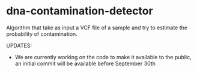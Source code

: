 # dna-contamination-detector
Algorithm that take as input a VCF file of a sample and try to estimate the probability of contamination.

UPDATES:
- We are currently working on the code to make it available to the public, an initial commit will be available before September 30th
